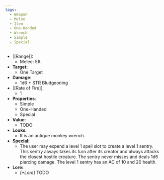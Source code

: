 ```yaml
---
tags:
  - Weapon
  - Melee
  - Item
  - One-Handed
  - Wrench
  - Simple
  - Special
---
```

- [[Range]]:
	- Melee: 5ft
- **Target:**
	- One Target
- **Damage**:
	- 1d6 + STR Bludgeoning
- [[Rate of Fire]]:
	- 1
- **Properties**:
	- Simple
	- One-Handed
	- Special
- **Value**:
	- TODO
- **Looks**:
	- It is an antique monkey wrench.
- **Special**:
	- The user may expend a level 1 spell slot to create a level 1 sentry. This sentry always takes its turn after its creator and always attacks the closest hostile creature. The sentry never misses and deals 1d6 piercing damage. The level 1 sentry has an AC of 10 and 20 health.
- **Lore:**
	- *\[\*Lore]* TODO
